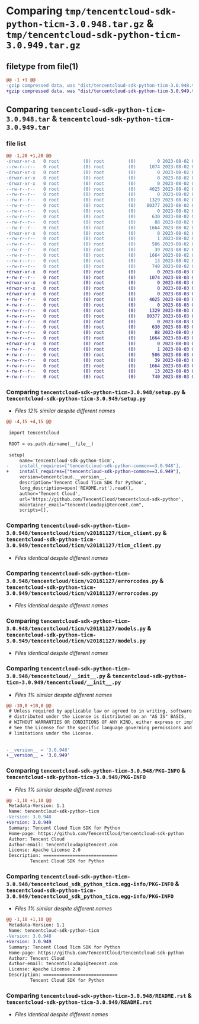 # Comparing `tmp/tencentcloud-sdk-python-ticm-3.0.948.tar.gz` & `tmp/tencentcloud-sdk-python-ticm-3.0.949.tar.gz`

## filetype from file(1)

```diff
@@ -1 +1 @@
-gzip compressed data, was "dist/tencentcloud-sdk-python-ticm-3.0.948.tar", last modified: Wed Aug  2 00:39:26 2023, max compression
+gzip compressed data, was "dist/tencentcloud-sdk-python-ticm-3.0.949.tar", last modified: Thu Aug  3 00:36:23 2023, max compression
```

## Comparing `tencentcloud-sdk-python-ticm-3.0.948.tar` & `tencentcloud-sdk-python-ticm-3.0.949.tar`

### file list

```diff
@@ -1,20 +1,20 @@
-drwxr-xr-x   0 root         (0) root         (0)        0 2023-08-02 00:39:26.000000 tencentcloud-sdk-python-ticm-3.0.948/
--rw-r--r--   0 root         (0) root         (0)     1074 2023-08-02 00:39:26.000000 tencentcloud-sdk-python-ticm-3.0.948/setup.py
-drwxr-xr-x   0 root         (0) root         (0)        0 2023-08-02 00:39:26.000000 tencentcloud-sdk-python-ticm-3.0.948/tencentcloud/
-drwxr-xr-x   0 root         (0) root         (0)        0 2023-08-02 00:39:26.000000 tencentcloud-sdk-python-ticm-3.0.948/tencentcloud/ticm/
-drwxr-xr-x   0 root         (0) root         (0)        0 2023-08-02 00:39:26.000000 tencentcloud-sdk-python-ticm-3.0.948/tencentcloud/ticm/v20181127/
--rw-r--r--   0 root         (0) root         (0)     4025 2023-08-02 00:39:26.000000 tencentcloud-sdk-python-ticm-3.0.948/tencentcloud/ticm/v20181127/ticm_client.py
--rw-r--r--   0 root         (0) root         (0)        0 2023-08-02 00:39:26.000000 tencentcloud-sdk-python-ticm-3.0.948/tencentcloud/ticm/v20181127/__init__.py
--rw-r--r--   0 root         (0) root         (0)     1329 2023-08-02 00:39:26.000000 tencentcloud-sdk-python-ticm-3.0.948/tencentcloud/ticm/v20181127/errorcodes.py
--rw-r--r--   0 root         (0) root         (0)    80377 2023-08-02 00:39:26.000000 tencentcloud-sdk-python-ticm-3.0.948/tencentcloud/ticm/v20181127/models.py
--rw-r--r--   0 root         (0) root         (0)        0 2023-08-02 00:39:26.000000 tencentcloud-sdk-python-ticm-3.0.948/tencentcloud/ticm/__init__.py
--rw-r--r--   0 root         (0) root         (0)      630 2023-08-02 00:39:26.000000 tencentcloud-sdk-python-ticm-3.0.948/tencentcloud/__init__.py
--rw-r--r--   0 root         (0) root         (0)       88 2023-08-02 00:39:26.000000 tencentcloud-sdk-python-ticm-3.0.948/setup.cfg
--rw-r--r--   0 root         (0) root         (0)     1664 2023-08-02 00:39:26.000000 tencentcloud-sdk-python-ticm-3.0.948/PKG-INFO
-drwxr-xr-x   0 root         (0) root         (0)        0 2023-08-02 00:39:26.000000 tencentcloud-sdk-python-ticm-3.0.948/tencentcloud_sdk_python_ticm.egg-info/
--rw-r--r--   0 root         (0) root         (0)        1 2023-08-02 00:39:26.000000 tencentcloud-sdk-python-ticm-3.0.948/tencentcloud_sdk_python_ticm.egg-info/dependency_links.txt
--rw-r--r--   0 root         (0) root         (0)      506 2023-08-02 00:39:26.000000 tencentcloud-sdk-python-ticm-3.0.948/tencentcloud_sdk_python_ticm.egg-info/SOURCES.txt
--rw-r--r--   0 root         (0) root         (0)       39 2023-08-02 00:39:26.000000 tencentcloud-sdk-python-ticm-3.0.948/tencentcloud_sdk_python_ticm.egg-info/requires.txt
--rw-r--r--   0 root         (0) root         (0)     1664 2023-08-02 00:39:26.000000 tencentcloud-sdk-python-ticm-3.0.948/tencentcloud_sdk_python_ticm.egg-info/PKG-INFO
--rw-r--r--   0 root         (0) root         (0)       13 2023-08-02 00:39:26.000000 tencentcloud-sdk-python-ticm-3.0.948/tencentcloud_sdk_python_ticm.egg-info/top_level.txt
--rw-r--r--   0 root         (0) root         (0)      740 2023-08-02 00:39:26.000000 tencentcloud-sdk-python-ticm-3.0.948/README.rst
+drwxr-xr-x   0 root         (0) root         (0)        0 2023-08-03 00:36:23.000000 tencentcloud-sdk-python-ticm-3.0.949/
+-rw-r--r--   0 root         (0) root         (0)     1074 2023-08-03 00:36:23.000000 tencentcloud-sdk-python-ticm-3.0.949/setup.py
+drwxr-xr-x   0 root         (0) root         (0)        0 2023-08-03 00:36:23.000000 tencentcloud-sdk-python-ticm-3.0.949/tencentcloud/
+drwxr-xr-x   0 root         (0) root         (0)        0 2023-08-03 00:36:23.000000 tencentcloud-sdk-python-ticm-3.0.949/tencentcloud/ticm/
+drwxr-xr-x   0 root         (0) root         (0)        0 2023-08-03 00:36:23.000000 tencentcloud-sdk-python-ticm-3.0.949/tencentcloud/ticm/v20181127/
+-rw-r--r--   0 root         (0) root         (0)     4025 2023-08-03 00:36:23.000000 tencentcloud-sdk-python-ticm-3.0.949/tencentcloud/ticm/v20181127/ticm_client.py
+-rw-r--r--   0 root         (0) root         (0)        0 2023-08-03 00:36:23.000000 tencentcloud-sdk-python-ticm-3.0.949/tencentcloud/ticm/v20181127/__init__.py
+-rw-r--r--   0 root         (0) root         (0)     1329 2023-08-03 00:36:23.000000 tencentcloud-sdk-python-ticm-3.0.949/tencentcloud/ticm/v20181127/errorcodes.py
+-rw-r--r--   0 root         (0) root         (0)    80377 2023-08-03 00:36:23.000000 tencentcloud-sdk-python-ticm-3.0.949/tencentcloud/ticm/v20181127/models.py
+-rw-r--r--   0 root         (0) root         (0)        0 2023-08-03 00:36:23.000000 tencentcloud-sdk-python-ticm-3.0.949/tencentcloud/ticm/__init__.py
+-rw-r--r--   0 root         (0) root         (0)      630 2023-08-03 00:36:23.000000 tencentcloud-sdk-python-ticm-3.0.949/tencentcloud/__init__.py
+-rw-r--r--   0 root         (0) root         (0)       88 2023-08-03 00:36:23.000000 tencentcloud-sdk-python-ticm-3.0.949/setup.cfg
+-rw-r--r--   0 root         (0) root         (0)     1664 2023-08-03 00:36:23.000000 tencentcloud-sdk-python-ticm-3.0.949/PKG-INFO
+drwxr-xr-x   0 root         (0) root         (0)        0 2023-08-03 00:36:23.000000 tencentcloud-sdk-python-ticm-3.0.949/tencentcloud_sdk_python_ticm.egg-info/
+-rw-r--r--   0 root         (0) root         (0)        1 2023-08-03 00:36:23.000000 tencentcloud-sdk-python-ticm-3.0.949/tencentcloud_sdk_python_ticm.egg-info/dependency_links.txt
+-rw-r--r--   0 root         (0) root         (0)      506 2023-08-03 00:36:23.000000 tencentcloud-sdk-python-ticm-3.0.949/tencentcloud_sdk_python_ticm.egg-info/SOURCES.txt
+-rw-r--r--   0 root         (0) root         (0)       39 2023-08-03 00:36:23.000000 tencentcloud-sdk-python-ticm-3.0.949/tencentcloud_sdk_python_ticm.egg-info/requires.txt
+-rw-r--r--   0 root         (0) root         (0)     1664 2023-08-03 00:36:23.000000 tencentcloud-sdk-python-ticm-3.0.949/tencentcloud_sdk_python_ticm.egg-info/PKG-INFO
+-rw-r--r--   0 root         (0) root         (0)       13 2023-08-03 00:36:23.000000 tencentcloud-sdk-python-ticm-3.0.949/tencentcloud_sdk_python_ticm.egg-info/top_level.txt
+-rw-r--r--   0 root         (0) root         (0)      740 2023-08-03 00:36:23.000000 tencentcloud-sdk-python-ticm-3.0.949/README.rst
```

### Comparing `tencentcloud-sdk-python-ticm-3.0.948/setup.py` & `tencentcloud-sdk-python-ticm-3.0.949/setup.py`

 * *Files 12% similar despite different names*

```diff
@@ -4,15 +4,15 @@
 
 import tencentcloud
 
 ROOT = os.path.dirname(__file__)
 
 setup(
     name='tencentcloud-sdk-python-ticm',
-    install_requires=["tencentcloud-sdk-python-common==3.0.948"],
+    install_requires=["tencentcloud-sdk-python-common==3.0.949"],
     version=tencentcloud.__version__,
     description='Tencent Cloud Ticm SDK for Python',
     long_description=open('README.rst').read(),
     author='Tencent Cloud',
     url='https://github.com/TencentCloud/tencentcloud-sdk-python',
     maintainer_email="tencentcloudapi@tencent.com",
     scripts=[],
```

### Comparing `tencentcloud-sdk-python-ticm-3.0.948/tencentcloud/ticm/v20181127/ticm_client.py` & `tencentcloud-sdk-python-ticm-3.0.949/tencentcloud/ticm/v20181127/ticm_client.py`

 * *Files identical despite different names*

### Comparing `tencentcloud-sdk-python-ticm-3.0.948/tencentcloud/ticm/v20181127/errorcodes.py` & `tencentcloud-sdk-python-ticm-3.0.949/tencentcloud/ticm/v20181127/errorcodes.py`

 * *Files identical despite different names*

### Comparing `tencentcloud-sdk-python-ticm-3.0.948/tencentcloud/ticm/v20181127/models.py` & `tencentcloud-sdk-python-ticm-3.0.949/tencentcloud/ticm/v20181127/models.py`

 * *Files identical despite different names*

### Comparing `tencentcloud-sdk-python-ticm-3.0.948/tencentcloud/__init__.py` & `tencentcloud-sdk-python-ticm-3.0.949/tencentcloud/__init__.py`

 * *Files 1% similar despite different names*

```diff
@@ -10,8 +10,8 @@
 # Unless required by applicable law or agreed to in writing, software
 # distributed under the License is distributed on an "AS IS" BASIS,
 # WITHOUT WARRANTIES OR CONDITIONS OF ANY KIND, either express or implied.
 # See the License for the specific language governing permissions and
 # limitations under the License.
 
 
-__version__ = '3.0.948'
+__version__ = '3.0.949'
```

### Comparing `tencentcloud-sdk-python-ticm-3.0.948/PKG-INFO` & `tencentcloud-sdk-python-ticm-3.0.949/PKG-INFO`

 * *Files 1% similar despite different names*

```diff
@@ -1,10 +1,10 @@
 Metadata-Version: 1.1
 Name: tencentcloud-sdk-python-ticm
-Version: 3.0.948
+Version: 3.0.949
 Summary: Tencent Cloud Ticm SDK for Python
 Home-page: https://github.com/TencentCloud/tencentcloud-sdk-python
 Author: Tencent Cloud
 Author-email: tencentcloudapi@tencent.com
 License: Apache License 2.0
 Description: ============================
         Tencent Cloud SDK for Python
```

### Comparing `tencentcloud-sdk-python-ticm-3.0.948/tencentcloud_sdk_python_ticm.egg-info/PKG-INFO` & `tencentcloud-sdk-python-ticm-3.0.949/tencentcloud_sdk_python_ticm.egg-info/PKG-INFO`

 * *Files 1% similar despite different names*

```diff
@@ -1,10 +1,10 @@
 Metadata-Version: 1.1
 Name: tencentcloud-sdk-python-ticm
-Version: 3.0.948
+Version: 3.0.949
 Summary: Tencent Cloud Ticm SDK for Python
 Home-page: https://github.com/TencentCloud/tencentcloud-sdk-python
 Author: Tencent Cloud
 Author-email: tencentcloudapi@tencent.com
 License: Apache License 2.0
 Description: ============================
         Tencent Cloud SDK for Python
```

### Comparing `tencentcloud-sdk-python-ticm-3.0.948/README.rst` & `tencentcloud-sdk-python-ticm-3.0.949/README.rst`

 * *Files identical despite different names*

